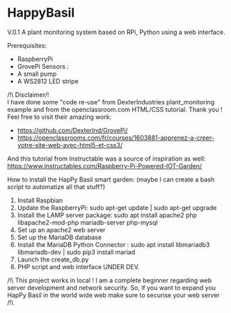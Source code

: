 # HappyBasil
V.0.1
A plant monitoring system based on RPi, Python using a web interface.

Prerequisites:
- RaspberryPi
- GrovePi Sensors :
- A small pump
- A WS2812 LED stripe

/!\ Disclaimer/!\
I have done some "code re-use" from DexterIndustries plant_monitoring example and from the openclassroom.com HTML/CSS tutorial. Thank you !
Feel free to visit their amazing work:
- https://github.com/DexterInd/GrovePi/
- https://openclassrooms.com/fr/courses/1603881-apprenez-a-creer-votre-site-web-avec-html5-et-css3/

And this tutorial from Instructable was a source of inspiration as well: https://www.instructables.com/Raspberry-Pi-Powered-IOT-Garden/

How to install the HapPy Basil smart garden: (maybe I can create a bash script to automatize all that stuff?)
1) Install Raspbian
2) Update the RaspberryPi: sudo apt-get update | sudo apt-get upgrade
3) Install the LAMP server package: sudo apt install apache2 php libapache2-mod-php mariadb-server php-mysql
4) Set up an apache2 web server
5) Set up the MariaDB database
6) Install the MariaDB Python Connector :  sudo apt install libmariadb3 libmariadb-dev | sudo pip3 install mariad
7) Launch the create_db.py
8) PHP script and web interface UNDER DEV.


/!\ This project works in local ! I am a complete beginner regarding web server development and network security. So, if you want to expand you HapPy Basil in the world wide web make sure to securise your web server /!\
